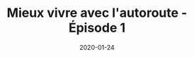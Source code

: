 ---
layout: default
date: 2020-01-24
img: 
category: info
title: "Mieux vivre avec l'autoroute - Épisode 1"
description: "Le premier épisode de notre série <i>comment vivre à coté d'un autoroute</i> est en ligne. N'hésitez pas à nous faire part de vos propres conseils !"
tags: lutte-contre-le-bruit
tag_url: /vivre-avec-autoroute/
doclink: "/vivre-avec-autoroute/"
button_name: Voir épisode 1

---